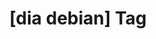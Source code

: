---
article_id: 0
description: List of articles under [dia debian] tag.
image: http://huntingbears.com.ve/static/img/site/mstile-310x310.png
layout: tag
slug: dia-debian
title: '[dia debian] Tag'
---
